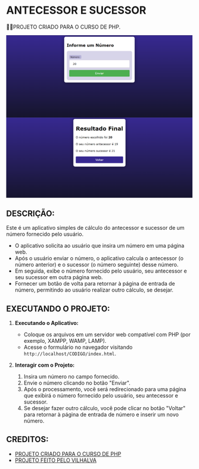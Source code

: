 # ANTECESSOR E SUCESSOR
👨‍🏫PROJETO CRIADO PARA O CURSO DE PHP.

<img src="./IMAGENS/FOTO_1.png" align="center" width="500"> <br>
<img src="./IMAGENS/FOTO_2.png" align="center" width="500"> <br>

## DESCRIÇÃO:
Este é um aplicativo simples de cálculo do antecessor e sucessor de um número fornecido pelo usuário.

- O aplicativo solicita ao usuário que insira um número em uma página web.
- Após o usuário enviar o número, o aplicativo calcula o antecessor (o número anterior) e o sucessor (o número seguinte) desse número.
- Em seguida, exibe o número fornecido pelo usuário, seu antecessor e seu sucessor em outra página web.
- Fornecer um botão de volta para retornar à página de entrada de número, permitindo ao usuário realizar outro cálculo, se desejar.

## EXECUTANDO O PROJETO:
1. **Executando o Aplicativo:**
   - Coloque os arquivos em um servidor web compatível com PHP (por exemplo, XAMPP, WAMP, LAMP).
   - Acesse o formulário no navegador visitando `http://localhost/CODIGO/index.html`.

2. **Interagir com o Projeto:**
   1. Insira um número no campo fornecido.
   2. Envie o número clicando no botão "Enviar".
   3. Após o processamento, você será redirecionado para uma página que exibirá o número fornecido pelo usuário, seu antecessor e sucessor.
   4. Se desejar fazer outro cálculo, você pode clicar no botão "Voltar" para retornar à página de entrada de número e inserir um novo número.
   
## CREDITOS:
- [PROJETO CRIADO PARA O CURSO DE PHP](https://github.com/VILHALVA/CURSO-DE-PHP)
- [PROJETO FEITO PELO VILHALVA](https://github.com/VILHALVA)





